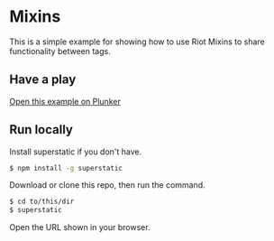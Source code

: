 # Mixins

This is a simple example for showing how to use Riot Mixins to share functionality between tags.

## Have a play

[Open this example on Plunker](http://riot.js.org/examples/plunker/?app=mixins)

## Run locally

Install superstatic if you don't have.

```bash
$ npm install -g superstatic
```

Download or clone this repo, then run the command.

```bash
$ cd to/this/dir
$ superstatic
```

Open the URL shown in your browser.
